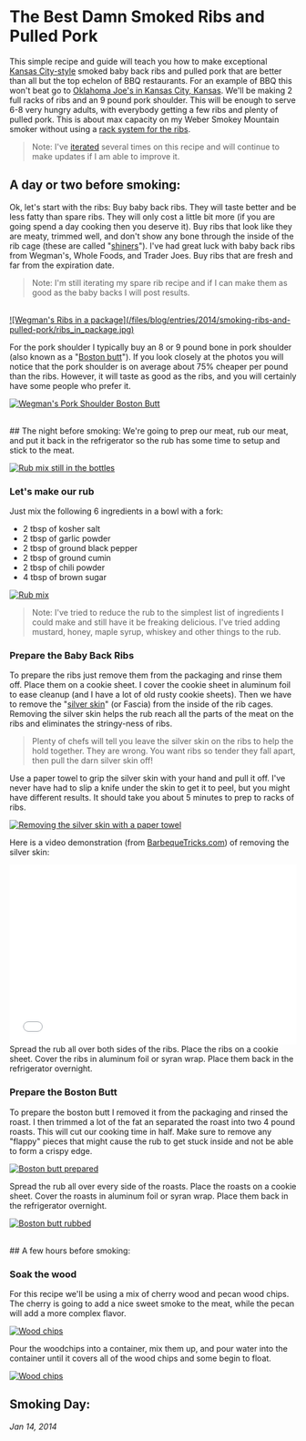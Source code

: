 # The Best Damn Smoked Ribs and Pulled Pork

This simple recipe and guide will teach you how to make exceptional [Kansas City-style](https://en.wikipedia.org/wiki/Kansas_City-style_barbecue) smoked baby back ribs and pulled pork that are better than all but the top echelon of BBQ restaurants. For an example of BBQ this won't beat go to [Oklahoma Joe's in Kansas City, Kansas](http://oklahomajoesbbq.com/). We'll be making 2 full racks of ribs and an 9 pound pork shoulder. This will be enough to serve 6-8 very hungry adults, with everybody getting a few ribs and plenty of pulled pork. This is about max capacity on my Weber Smokey Mountain smoker without using a [rack system for the ribs](http://store.weber.com/accessories/category/cook/cookware/1280).

<blockquote>Note: I've <a href="https://en.wikipedia.org/wiki/Iterative_and_incremental_development">iterated</a> several times on this recipe and will continue to make updates if I am able to improve it.</blockquote>

## A day or two before smoking:
Ok, let's start with the ribs: Buy baby back ribs. They will taste better and be less fatty than spare ribs. They will only cost a little bit more (if you are going spend a day cooking then you deserve it). Buy ribs that look like they are meaty, trimmed well, and don't show any bone through the inside of the rib cage (these are called "[shiners](http://www.weber.com/weber-nation/grill-skills/mastering-ribs/know-your-cuts__1/what-is-a-shiner)"). I've had great luck with baby back ribs from Wegman's, Whole Foods, and Trader Joes. Buy ribs that are fresh and far from the expiration date.
<blockquote>Note: I'm still iterating my spare rib recipe and if I can make them as good as the baby backs I will post results.</blockquote>
<br>
<a class="splash-photo" target="_BLANK" href="/files/blog/entries/2014/smoking-ribs-and-pulled-pork/ribs_in_package.jpg">![Wegman's Ribs in a package](/files/blog/entries/2014/smoking-ribs-and-pulled-pork/ribs_in_package.jpg)</a>

For the pork shoulder I typically buy an 8 or 9 pound bone in pork shoulder (also known as a "[Boston butt](https://en.wikipedia.org/wiki/Pork_shoulder)"). If you look closely at the photos you will notice that the pork shoulder is on average about 75% cheaper per pound than the ribs. However, it will taste as good as the ribs, and you will certainly have some people who prefer it.

<a class="splash-photo" target="_BLANK" href="/files/blog/entries/2014/smoking-ribs-and-pulled-pork/boston_butt.jpg">![Wegman's Pork Shoulder Boston Butt](/files/blog/entries/2014/smoking-ribs-and-pulled-pork/boston_butt.jpg)</a>

<br>
## The night before smoking:
We're going to prep our meat, rub our meat, and put it back in the refrigerator so the rub has some time to setup and stick to the meat.

<a class="splash-photo" target="_BLANK" href="/files/blog/entries/2014/smoking-ribs-and-pulled-pork/rub_bottles.jpg">![Rub mix still in the bottles](/files/blog/entries/2014/smoking-ribs-and-pulled-pork/rub_bottles.jpg)</a>


### Let's make our rub
Just mix the following 6 ingredients in a bowl with a fork:
<ul>
	<li>2 tbsp of kosher salt</li>
	<li>2 tbsp of garlic powder</li>
	<li>2 tbsp of ground black pepper</li>
	<li>2 tbsp of ground cumin</li>
	<li>2 tbsp of chili powder</li>
	<li>4 tbsp of brown sugar</li>
</ul>

<a class="splash-photo" target="_BLANK" href="/files/blog/entries/2014/smoking-ribs-and-pulled-pork/unmixed_spices.jpg">![Rub mix](/files/blog/entries/2014/smoking-ribs-and-pulled-pork/unmixed_spices.jpg)</a>

<blockquote>Note: I've tried to reduce the rub to the simplest list of ingredients I could make and still have it be freaking delicious. I've tried adding mustard, honey, maple syrup, whiskey and other things to the rub.</blockquote>


### Prepare the Baby Back Ribs
To prepare the ribs just remove them from the packaging and rinse them off. Place them on a cookie sheet. I cover the cookie sheet in aluminum foil to ease cleanup (and I have a lot of old rusty cookie sheets). Then we have to remove the "[silver skin](https://en.wikipedia.org/wiki/Fascia)" (or Fascia) from the inside of the rib cages. Removing the silver skin helps the rub reach all the parts of the meat on the ribs and eliminates the stringy-ness of ribs.
<blockquote>Plenty of chefs will tell you leave the silver skin on the ribs to help the hold together. They are wrong. You want ribs so tender they fall apart, then pull the darn silver skin off!</blockquote>
Use a paper towel to grip the silver skin with your hand and pull it off. I've never have had to slip a knife under the skin to get it to peel, but you might have different results. It should take you about 5 minutes to prep to racks of ribs.

<a class="splash-photo" target="_BLANK" href="/files/blog/entries/2014/smoking-ribs-and-pulled-pork/removing_silver_skin.jpg">![Removing the silver skin with a paper towel](/files/blog/entries/2014/smoking-ribs-and-pulled-pork/removing_silver_skin.jpg)</a>

Here is a video demonstration (from [BarbequeTricks.com](http://barbecuetricks.com/)) of removing the silver skin:
<iframe style="max-width: 100%" width="560" height="315" src="//www.youtube.com/embed/I-RL_f8qdJE" frameborder="0" allowfullscreen></iframe>

<br>
Spread the rub all over both sides of the ribs. Place the ribs on a cookie sheet. Cover the ribs in aluminum foil or syran wrap. Place them back in the refrigerator overnight.



### Prepare the Boston Butt
To prepare the boston butt I removed it from the packaging and rinsed the roast. I then trimmed a lot of the fat an separated the roast into two 4 pound roasts. This will cut our cooking time in half. Make sure to remove any "flappy" pieces that might cause the rub to get stuck inside and not be able to form a crispy edge.

<a class="splash-photo" target="_BLANK" href="/files/blog/entries/2014/smoking-ribs-and-pulled-pork/boston_butt_prepared.jpg">![Boston butt prepared](/files/blog/entries/2014/smoking-ribs-and-pulled-pork/boston_butt_prepared.jpg)</a>

Spread the rub all over every side of the roasts. Place the roasts on a cookie sheet. Cover the roasts in aluminum foil or syran wrap. Place them back in the refrigerator overnight.

<a class="splash-photo" target="_BLANK" href="/files/blog/entries/2014/smoking-ribs-and-pulled-pork/boston_butt_rubbed.jpg">![Boston butt rubbed](/files/blog/entries/2014/smoking-ribs-and-pulled-pork/boston_butt_rubbed.jpg)</a>

<br>
## A few hours before smoking:

### Soak the wood
For this recipe we'll be using a mix of cherry wood and pecan wood chips. The cherry is going to add a nice sweet smoke to the meat, while the pecan will add a more complex flavor.

<a class="splash-photo" target="_BLANK" href="/files/blog/entries/2014/smoking-ribs-and-pulled-pork/wood_chips.jpg">![Wood chips](/files/blog/entries/2014/smoking-ribs-and-pulled-pork/wood_chips.jpg)</a>

Pour the woodchips into a container, mix them up, and pour water into the container until it covers all of the wood chips and some begin to float.

<a class="splash-photo" target="_BLANK" href="/files/blog/entries/2014/smoking-ribs-and-pulled-pork/wood_chips_in_container.jpg">![Wood chips](/files/blog/entries/2014/smoking-ribs-and-pulled-pork/wood_chips_in_container.jpg)</a>

## Smoking Day:


*Jan 14, 2014*